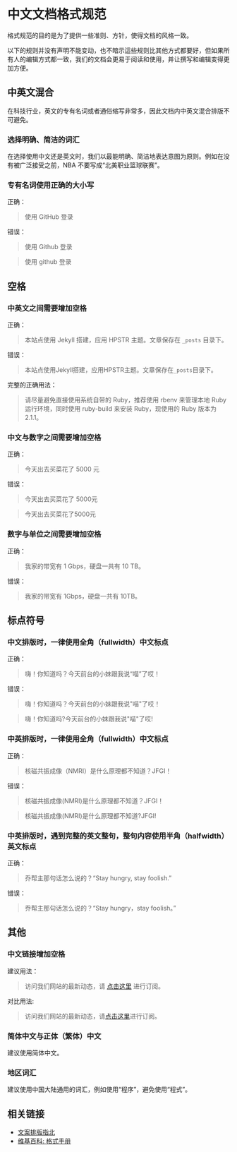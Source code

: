 # 中文文档格式规范

格式规范的目的是为了提供一些准则、方针，使得文档的风格一致。

以下的规则并没有声明不能变动，也不暗示這些规则比其他方式都要好，但如果所有人的编辑方式都一致，我们的文档会更易于阅读和使用，并让撰写和编辑变得更加方便。

## 中英文混合

在科技行业，英文的专有名词或者通俗缩写非常多，因此文档内中英文混合排版不可避免。

### 选择明确、简洁的词汇

在选择使用中文还是英文时，我们以最能明确、简洁地表达意图为原则。例如在没有被广泛接受之前，NBA 不要写成“北美职业篮球联赛”。

### 专有名词使用正确的大小写

正确：

> 使用 GitHub 登录

错误：

> 使用 Github 登录

> 使用 github 登录

## 空格

### 中英文之间需要增加空格

正确：

> 本站点使用 Jekyll 搭建，应用 HPSTR 主题。文章保存在 `_posts` 目录下。

错误：

> 本站点使用Jekyll搭建，应用HPSTR主题。文章保存在`_posts`目录下。

完整的正确用法：

> 请尽量避免直接使用系统自带的 Ruby，推荐使用 rbenv 来管理本地 Ruby 运行环境，同时使用 ruby-build 来安装 Ruby，现使用的 Ruby 版本为 2.1.1。

### 中文与数字之间需要增加空格

正确：

> 今天出去买菜花了 5000 元

错误：

> 今天出去买菜花了 5000元

> 今天出去买菜花了5000元

### 数字与单位之间需要增加空格

正确：

> 我家的带宽有 1 Gbps，硬盘一共有 10 TB。

错误：

> 我家的带宽有 1Gbps，硬盘一共有 10TB。

## 标点符号

### 中文排版时，一律使用全角（fullwidth）中文标点

正确：

> 嗨！你知道吗？今天前台的小妹跟我说“喵”了哎！

错误：

> 嗨！你知道吗？今天前台的小妹跟我说"喵"了哎！

> 嗨！你知道吗?今天前台的小妹跟我说"喵"了哎!

### 中英排版时，一律使用全角（fullwidth）中文标点

正确：

> 核磁共振成像（NMRI）是什么原理都不知道？JFGI！

错误：

> 核磁共振成像(NMRI)是什么原理都不知道？JFGI！

> 核磁共振成像(NMRI)是什么原理都不知道?JFGI!

### 中英排版时，遇到完整的英文整句，整句内容使用半角（halfwidth）英文标点

正确：

> 乔帮主那句话怎么说的？“Stay hungry, stay foolish.”

错误：

> 乔帮主那句话怎么说的？“Stay hungry，stay foolish。”

## 其他

### 中文链接增加空格

建议用法：

> 访问我们网站的最新动态，请 [点击这里](#) 进行订阅。

对比用法:

> 访问我们网站的最新动态，请[点击这里](#)进行订阅。

### 简体中文与正体（繁体）中文

建议使用简体中文。

### 地区词汇

建议使用中国大陆通用的词汇，例如使用“程序”，避免使用“程式”。

## 相关链接

- [文案排版指北](https://github.com/sparanoid/chinese-copywriting-guidelines)
- [维基百科: 格式手册](http://zh.wikipedia.org/wiki/Wikipedia:%E6%A0%BC%E5%BC%8F%E6%89%8B%E5%86%8C)
